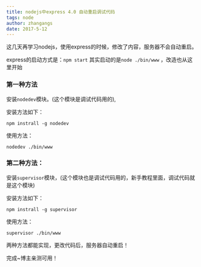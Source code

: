 ```yaml
---
title: nodejs中express 4.0 自动重启调试代码
tags: node
author: zhangangs
date: 2017-5-12
---
```

这几天再学习nodejs，使用express的时候，修改了内容，服务器不会自动重启。

express的启动方式是：`npm start` 其实启动的是`node ./bin/www` ，改造也从这里开始

### 第一种方法

安装`nodedev`模块。(这个模块是调试代码用的),

安装方法如下：

```
npm instrall -g nodedev
```
使用方法：

```
nodedev ./bin/www
```

### 第二种方法：

安装`supervisor`模块，(这个模块也是调试代码用的，新手教程里面，调试代码就是这个模块)

安装方法如下：

```
npm instrall -g supervisor
```

使用方法：

```
supervisor ./bin/www
```

两种方法都能实现，更改代码后，服务器自动重启！

完成~博主亲测可用！